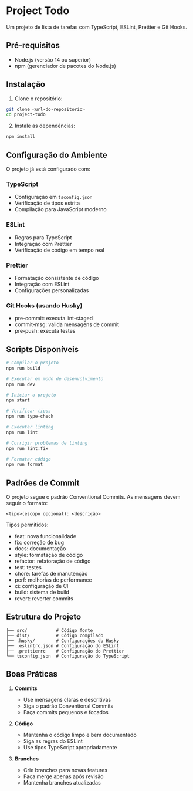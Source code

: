 # Project Todo

Um projeto de lista de tarefas com TypeScript, ESLint, Prettier e Git Hooks.

## Pré-requisitos

- Node.js (versão 14 ou superior)
- npm (gerenciador de pacotes do Node.js)

## Instalação

1. Clone o repositório:
```bash
git clone <url-do-repositorio>
cd project-todo
```

2. Instale as dependências:
```bash
npm install
```

## Configuração do Ambiente

O projeto já está configurado com:

### TypeScript
- Configuração em `tsconfig.json`
- Verificação de tipos estrita
- Compilação para JavaScript moderno

### ESLint
- Regras para TypeScript
- Integração com Prettier
- Verificação de código em tempo real

### Prettier
- Formatação consistente de código
- Integração com ESLint
- Configurações personalizadas

### Git Hooks (usando Husky)
- pre-commit: executa lint-staged
- commit-msg: valida mensagens de commit
- pre-push: executa testes

## Scripts Disponíveis

```bash
# Compilar o projeto
npm run build

# Executar em modo de desenvolvimento
npm run dev

# Iniciar o projeto
npm start

# Verificar tipos
npm run type-check

# Executar linting
npm run lint

# Corrigir problemas de linting
npm run lint:fix

# Formatar código
npm run format
```

## Padrões de Commit

O projeto segue o padrão Conventional Commits. As mensagens devem seguir o formato:

```
<tipo>(escopo opcional): <descrição>
```

Tipos permitidos:
- feat: nova funcionalidade
- fix: correção de bug
- docs: documentação
- style: formatação de código
- refactor: refatoração de código
- test: testes
- chore: tarefas de manutenção
- perf: melhorias de performance
- ci: configuração de CI
- build: sistema de build
- revert: reverter commits

## Estrutura do Projeto

```
├── src/           # Código fonte
├── dist/          # Código compilado
├── .husky/        # Configurações do Husky
├── .eslintrc.json # Configuração do ESLint
├── .prettierrc    # Configuração do Prettier
└── tsconfig.json  # Configuração do TypeScript
```

## Boas Práticas

1. **Commits**
   - Use mensagens claras e descritivas
   - Siga o padrão Conventional Commits
   - Faça commits pequenos e focados

2. **Código**
   - Mantenha o código limpo e bem documentado
   - Siga as regras do ESLint
   - Use tipos TypeScript apropriadamente

3. **Branches**
   - Crie branches para novas features
   - Faça merge apenas após revisão
   - Mantenha branches atualizadas
